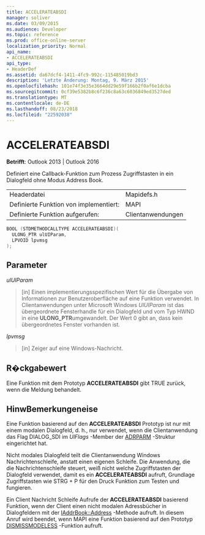 ```yaml
---
title: ACCELERATEABSDI
manager: soliver
ms.date: 03/09/2015
ms.audience: Developer
ms.topic: reference
ms.prod: office-online-server
localization_priority: Normal
api_name:
- ACCELERATEABSDI
api_type:
- HeaderDef
ms.assetid: da67dcf4-1411-4fc9-992c-115485019bd3
description: 'Letzte Änderung: Montag, 9. März 2015'
ms.openlocfilehash: 101e74f3e35e3664dd29e59f166b2f0af6e1dcba
ms.sourcegitcommit: 0cf39e5382b8c6f236c8a63c6036849ed3527ded
ms.translationtype: MT
ms.contentlocale: de-DE
ms.lasthandoff: 08/23/2018
ms.locfileid: "22592038"
---
```

# <a name="accelerateabsdi"></a>ACCELERATEABSDI
 
**Betrifft**: Outlook 2013 | Outlook 2016 
  
Definiert eine Callback-Funktion zum Prozess Zugriffstasten in ein Dialogfeld ohne Modus Address Book. 
  
|||
|:-----|:-----|
|Headerdatei  <br/> |Mapidefs.h  <br/> |
|Definierte Funktion von implementiert:  <br/> |MAPI  <br/> |
|Definierte Funktion aufgerufen:  <br/> |Clientanwendungen  <br/> |
   
```cpp
BOOL (STDMETHODCALLTYPE ACCELERATEABSDI)( 
  ULONG_PTR ulUIParam,
  LPVOID lpvmsg
);
```

## <a name="parameters"></a>Parameter

 _ulUIParam_
  
> [in] Einen implementierungsspezifischen Wert für die Übergabe von Informationen zur Benutzeroberfläche auf eine Funktion verwendet. In Clientanwendungen unter Microsoft Windows _UlUIParam_ ist das übergeordnete Fensterhandle für ein Dialogfeld und vom Typ HWND in eine **ULONG_PTR**umgewandelt. Der Wert 0 gibt an, dass kein übergeordnetes Fenster vorhanden ist. 
    
 _lpvmsg_
  
> [in] Zeiger auf eine Windows-Nachricht.
    
## <a name="return-value"></a>R�ckgabewert

Eine Funktion mit dem Prototyp **ACCELERATEABSDI** gibt TRUE zurück, wenn die Meldung behandelt. 
  
## <a name="remarks"></a>HinwBemerkungeneise

Eine Funktion basierend auf den **ACCELERATEABSDI** Prototyp ist nur mit einem modalen Dialogfeld, d. h., nur verwendet, wenn die Clientanwendung das Flag DIALOG_SDI im _UlFlags_ -Member der [ADRPARM](adrparm.md) -Struktur eingerichtet hat. 
  
Nicht modales Dialogfeld teilt die Clientanwendung Windows Nachrichtenschleife, anstatt einen eigenen Schleife. Die Anwendung, die die Nachrichtenschleife steuert, weiß nicht welche Zugriffstasten der Dialogfeld verwendet, damit es ein **ACCELERATEABSDI** aufruft, Grundlage Zugriffstasten wie STRG + P für den Druck Funktion zum Testen und fungieren. 
  
Ein Client Nachricht Schleife Aufrufe der **ACCELERATEABSDI** basierend Funktion, wenn der Client einen nicht modalen Adressbücher in Dialogfeldern mit der [IAddrBook::Address](iaddrbook-address.md) -Methode aufruft. In diesem Anruf wird beendet, wenn MAPI eine Funktion basierend auf den Prototyp [DISMISSMODELESS](dismissmodeless.md) -Funktion aufruft. 
  

